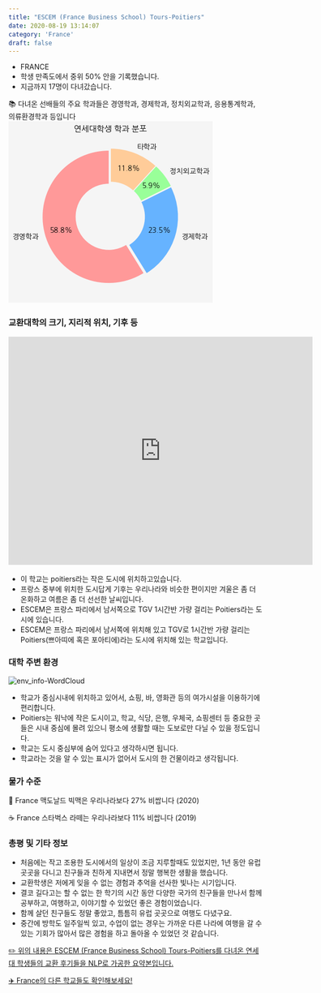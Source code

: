 ```yaml
---
title: "ESCEM (France Business School) Tours-Poitiers"
date: 2020-08-19 13:14:07
category: 'France'
draft: false
---
```



* FRANCE
* 학생 만족도에서 중위 50% 안을 기록했습니다.
* 지금까지 17명이 다녀갔습니다. 

📚 다녀온 선배들의 주요 학과들은 경영학과, 경제학과, 정치외교학과, 응용통계학과, 의류환경학과 등입니다
![department-info](../plots/FR000003.png)
### 교환대학의 크기, 지리적 위치, 기후 등
<iframe
width="600"
height="450"
frameborder="0" style="border:0"
src="https://www.google.com/maps/embed/v1/place?key=AIzaSyC9e1AME-pVmWC4hBpFdu5S4dKzyepa3HQ&q=ESCEM+(France+Business+School)+Tours-Poitiers&center=47.3654934,0.7050884&zoom=14" allowfullscreen>
</iframe>

* 이 학교는 poitiers라는 작은 도시에 위치하고있습니다.
* 프랑스 중부에 위치한 도시답게 기후는 우리나라와 비슷한 편이지만 겨울은 좀 더 온화하고 여름은 좀 더 선선한 날씨입니다.
* ESCEM은 프랑스 파리에서 남서쪽으로 TGV 1시간반 가량 걸리는 Poitiers라는 도시에 있습니다.
* ESCEM은 프랑스 파리에서 남서쪽에 위치해 있고 TGV로 1시간반 가량 걸리는 Poitiers(쁘아띠에 혹은 포아티에)라는 도시에 위치해 있는 학교입니다.


### 대학 주변 환경

![env_info-WordCloud](../univ_wordclouds_okt/env_info/FR000003_env_info_okt.png)

* 학교가 중심시내에 위치하고 있어서, 쇼핑, 바, 영화관 등의 여가시설을 이용하기에 편리합니다.
* Poitiers는 워낙에 작은 도시이고, 학교, 식당, 은행, 우체국, 쇼핑센터 등 중요한 곳들은 시내 중심에 몰려 있으니 평소에 생활할 때는 도보로만 다닐 수 있을 정도입니다.
* 학교는 도시 중심부에 숨어 있다고 생각하시면 됩니다.
* 학교라는 것을 알 수 있는 표시가 없어서 도시의 한 건물이라고 생각됩니다.


### 물가 수준 
🍔 France 맥도날드 빅맥은 우리나라보다 27% 비쌉니다 (2020)

☕️ France 스타벅스 라떼는 우리나라보다 11% 비쌉니다 (2019)

### 총평 및 기타 정보
* 처음에는 작고 조용한 도시에서의 일상이 조금 지루할때도 있었지만, 1년 동안 유럽 곳곳을 다니고 친구들과 친하게 지내면서 정말 행복한 생활을 했습니다.
* 교환학생은 저에게 잊을 수 없는 경험과 추억을 선사한 빛나는 시기입니다.
* 결코 길다고는 할 수 없는 한 학기의 시간 동안 다양한 국가의 친구들을 만나서 함께 공부하고, 여행하고, 이야기할 수 있었던 좋은 경험이었습니다.
* 함께 살던 친구들도 정말 좋았고, 틈틈히 유럽 곳곳으로 여행도 다녔구요.
* 중간에 방학도 일주일씩 있고, 수업이 없는 경우는 가까운 다른 나라에 여행을 갈 수 있는 기회가 많아서 많은 경험을 하고 돌아올 수 있었던 것 같습니다.


[✏️ 위의 내용은 ESCEM (France Business School) Tours-Poitiers를 다녀온 연세대 학생들의 교환 후기들을 NLP로 가공한 요약본입니다.](http://oia.yonsei.ac.kr/partner/expReport.asp?ucode=FR000003&bgbn=A)

[✈️ France의 다른 학교들도 확인해보세요!](https://yonsei-exchange.netlify.app/?category=France)

